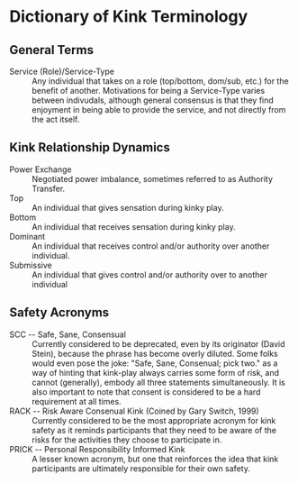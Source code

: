 # Dictionary of Kink Terminology

## General Terms

<dl>
    <dt>
        Service (Role)/Service-Type
    </dt>
    <dd>
        Any individual that takes on a role (top/bottom, dom/sub, etc.) for the benefit of another.  Motivations for being a Service-Type varies between indivudals, although general consensus is that they find enjoyment in being able to provide the service, and not directly from the act itself.
    </dd>
</dl>

## Kink Relationship Dynamics

<dl>
    <dt>
        Power Exchange
    </dt>
    <dd>
        Negotiated power imbalance, sometimes referred to as Authority Transfer.
    </dd>
    <dt>
        Top
    </dt>
    <dd>
        An individual that gives sensation during kinky play.
    </dd>
    <dt>
        Bottom
    </dt>
    <dd>
        An individual that receives sensation during kinky play.
    </dd>
    <dt>
        Dominant
    </dt>
        <dd>
            An individual that receives control and/or authority over another individual.
        </dd>
    <dt>
        Submissive
    </dt>
    <dd>
        An individual that gives control and/or authority over to another individual
    </dd>
</dl>

## Safety Acronyms

<dl>
    <dt>
        SCC -- Safe, Sane, Consensual
    </dt>
    <dd>
        Currently considered to be deprecated, even by its originator (David Stein), because the phrase has become overly diluted. Some folks would even pose the joke: "Safe, Sane, Consenual; pick two." as a way of hinting that kink-play always carries some form of risk, and cannot (generally), embody all three statements simultaneously.  It is also important to note that consent is considered to be a hard requirement at all times.
    </dd>
    <dt>
        RACK -- Risk Aware Consenual Kink (Coined by Gary Switch, 1999)
    </dt>
    <dd>
        Currently considered to be the most appropriate acronym for kink safety as it reminds participants that they need to be aware of the risks for the activities they choose to participate in.
    </dd>
    <dt>
        PRICK -- Personal Responsibility Informed Kink
    </dt>
    <dd>
        A lesser known acronym, but one that reinforces the idea that kink participants are ultimately responsible for their own safety.
    </dd>
</dl>
